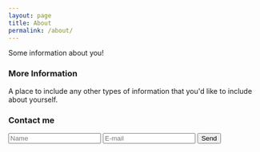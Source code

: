 ```yaml
---
layout: page
title: About
permalink: /about/
---
```


Some information about you!

### More Information

A place to include any other types of information that you'd like to include about yourself.

### Contact me

<form action="https://formspree.io/krambambula@list.ru"
      method="POST">
    <input type="text" name="name" placeholder="Name">
    <input type="email" name="_replyto" placeholder="E-mail">
    <input type="submit" value="Send">
</form>
